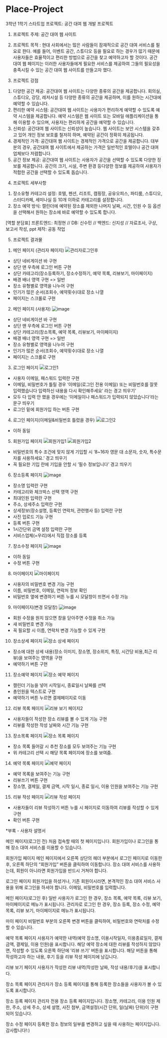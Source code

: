 # Place-Project
3학년 1학기 스타트업 프로젝트: 공간 대여 웹 개발 프로젝트

1. 프로젝트 주제: 공간 대여 웹 사이트

2. 프로젝트 목적
: 현대 사회에서는 많은 사람들이 잠재적으로 공간 대여 서비스를 필요로 한다. 예를
들어, 이벤트 공간, 스튜디오 등을 필요로 하는 경우가 많기 때문에 사용자들은
효율적이고 편리한 방법으로 공간을 찾고 예약하고자 할 것이다. 공간 대여 웹 페이지는
이러한 사용자들에게 필요한 서비스를 제공하여 그들의 필요성을 충족시킬 수 있는
공간 대여 웹 사이트를 만들고자 했다.

3. 프로젝트 강점
  1) 다양한 공간 제공: 공간대여 웹 사이트는 다양한 종류의 공간을 제공합니다.
회의실, 스튜디오, 강당, 레저시설 등 다양한 종류의 공간을 제공하며, 이를 원하는 시간대에 예약할 수 있습니다.
  2) 편리한 예약 시스템: 공간대여 웹 사이트는 사용자가 편리하게 예약할 수 있도록 예약 시스템을 제공합니다.
예약 시스템은 웹 사이트 또는 모바일 애플리케이션을 통해 이용할 수 있으며, 사용자는 편리하게 공간을 예약할 수 있습니다.
  3) 신뢰성: 공간대여 웹 사이트는 신뢰성이 높습니다. 웹 사이트는 보안 시스템을 갖추고 있어 개인 정보 보호를 철저히 하며, 예약된 공간이 정확히 제공됩니다.
  4) 경제적인 가격: 공간대여 웹 사이트는 경제적인 가격으로 공간을 제공합니다.
대부분의 경우, 공간대여 웹 사이트에서 제공하는 가격은 일반적인 호텔이나 공간 대여 업체보다 저렴합니다.
  5) 공간 정보 제공: 공간대여 웹 사이트는 사용자가 공간을 선택할 수 있도록 다양한 정보를 제공합니다.
공간의 크기, 시설, 주변 환경 등다양한 정보를 제공하여 사용자가 적합한 공간을 선택할 수 있도록 돕습니다.

4. 프로젝트 세부사항
  1) 장소유형 카테고리 설정:
호텔, 펜션, 리조트, 캠핑장, 공유오피스, 파티룸, 스튜디오, 스터디카페, 세미나실 등 10개 이하로 카테고리를 설정합니다.
  2) 장소 예약 방식:
캘린더에 예약된 장소를 제외한 나머지 날짜, 시간, 인원 수 등 옵션을 선택해서 원하는 장소에 바로 예약할 수 있도록 합니다.

[역할 분담표]
프론트엔드: 최정현 //
DB: 신수민 // 
백엔드: 신지성 //
자료조사, 구상, 보고서 작성, ppt 제작: 공동 작업

5. 프로젝트 결과물
 
 1) 메인 페이지 (관리자 페이지)
  ![관리자로그인후](https://github.com/StarlightSSM/Place-Project/assets/87637645/4ac570e6-9b10-4d52-8322-ed240e3df77b)

  - 상단 네비게이션 바 구현
  - 상단 맨 우측에 로그인 버튼 구현
  - 상단 카테고리(장소등록하기, 장소수정하기, 예약 목록, 리뷰보기, 마이페이지)
  - 배경 배너 영역 구현 => 일반 
  - 장소 유형별로 영역을 나누어 구현
  - 인기가 많은 순서(조회수, 예약횟수)대로 장소 나열
  - 페이지는 스크롤로 구현

 2) 메인 페이지 (사용자)
  ![image](https://github.com/StarlightSSM/Place-Project/assets/87637645/9cf436b0-6ffb-43c0-ac4f-2e3681eaab12)

  - 상단 네비게이션 바 구현
  - 상단 맨 우측에 로그인 버튼 구현
  - 상단 카테고리(장소목록, 예약 목록, 리뷰보기, 마이페이지)
  - 배경 배너 영역 구현 => 일반 
  - 장소 유형별로 영역을 나누어 구현
  - 인기가 많은 순서(조회수, 예약횟수)대로 장소 나열
  - 페이지는 스크롤로 구현

 3) 로그인 페이지
   ![로그인1](https://github.com/StarlightSSM/Place-Project/assets/87637645/d2bc4a86-3a6a-410c-9875-8fc0c6b53acd)

  - 사용자 이메일, 패스워드 입력란 구현
  - 이메일, 비밀번호가 틀릴 경우 ‘이메일(로그인 전용 이메일) 또는 비밀번호를 잘못 입력했습니다 입력하신 내용을 다시 확인해주세요’
    라는 경고 띄우기’
  - 모두 다 입력 안 했을 경우에는 ‘이메일이나 패스워드가 입력되지 않았습니다’라는 문구 띄우기
  - 로그인 밑에 회원가입 하는 버튼 구현

 4) 로그인 페이지(이메일&비밀번호 틀렸을 경우)
   ![로그인2](https://github.com/StarlightSSM/Place-Project/assets/87637645/aeeefdf8-9612-4353-9e95-a573d86502ca)

  - 이하 동일

 5) 회원가입 페이지
   ![회원가입1](https://github.com/StarlightSSM/Place-Project/assets/87637645/8d9b143c-1e30-4d99-a36b-8be9125cbb1b)
   ![회원가입2](https://github.com/StarlightSSM/Place-Project/assets/87637645/9773599c-7965-427a-b1d2-00314182b328)

  - 비밀번호의 특수 조건에 맞지 않게 기입할 시 ‘8~16자 영문 대 소문자, 숫자, 특수문자를 사용하세요.’ 경고 띄우기
  - 꼭 필요한 기입 란에 기입을 안할 시 ‘필수 정보입니다’ 경고 띄우기

 6) 장소등록 페이지
  ![image](https://github.com/StarlightSSM/Place-Project/assets/87637645/134c07ab-97b2-488e-a282-5d3f5170d099)

  - 장소명 입력란 구현
  - 카테고리와 체크박스 선택 영역 구현
  - 최대인원 입력란 구현
  - 주소, 상세주소 입력란 구현
  - 상세정보(장소설명, 등록인 연락처, 관련행사 등) 입력란 구현
  - 사진 업로드 기능 구현
  - 등록 버튼 구현
  - 1시간단위 금액 설정 입력란 구현
  - 서비스업체(=우리)에서 직접 장소를 등록

 7) 장소수정 페이지
    ![image](https://github.com/StarlightSSM/Place-Project/assets/87637645/abc78edf-9179-4ced-bacc-5d8197b2c720)

  - 이하 동일
  - 수정 버튼 구현

 8) 마이페이지
    ![마이페이지](https://github.com/StarlightSSM/Place-Project/assets/87637645/2b6abea2-36eb-42a1-ae0f-ddebbd1b7532)

  - 사용자의 비밀번호 변경 기능 구현
  - 이름, 비밀번호, 이메일, 연락처 정보 확인
  - 비밀번호 옆에 변경하기 버튼 누를 시 모달창이 뜨면서  수정 가능

 9) 마이페이지(변경 모달창)
    ![image](https://github.com/StarlightSSM/Place-Project/assets/87637645/5a7a9edb-597a-4a4d-807a-109c47ffd561)

  - 회원 수정을 원치 않으면 창을 닫아주면 수정을 취소 가능
  - 새 비밀번호 변경 가능
  - 꼭 필요할 시 이름, 연락처 변경 가능할 수 있게 구현

 10) 장소상세 페이지
    ![장소 상세 페이지](https://github.com/StarlightSSM/Place-Project/assets/87637645/e910ff56-2cbe-4bc5-9c83-4fd7451ccd33)

  - 장소에 대한 상세 내용(장소 이미지, 장소명, 장소위치, 특징, 시간당 비용,최근 리뷰)을 보여주는 영역을 구현
  - 예약하기 버튼 구현

 11) 장소예약 페이지
    ![장소 예약 페이지](https://github.com/StarlightSSM/Place-Project/assets/87637645/5b8839e5-423b-45f0-8d72-93520254a452)

  - 캘린더 기능을 넣어 시작일시, 종료일시 날짜를 선택
  - 총인원을 텍스트로 구현
  - 예약하기 버튼 누르면 결제페이지로 이동

 12) 리뷰 목록 페이지
    ![리뷰 보기 페이지2](https://github.com/StarlightSSM/Place-Project/assets/87637645/f95a8dd4-8aba-4964-a511-5030cd1eaa4b)

  - 사용자들이 작성한 장소 리뷰를 볼 수 있게 기능 구현
  - 리뷰를 작성한 작성 날짜와 시간 기능 구현

 13) 장소목록 페이지
    ![장소 목록 페이지](https://github.com/StarlightSSM/Place-Project/assets/87637645/dc9abba5-94b1-469c-bd4f-eb5e27268d7d)

  - 장소 목록 들어갈 시 추천 장소를 모두 보여주는 기능 구현
  - 위 카테고리 선택 시 해당 목록 페이지에 장소를 보여줌.

 14) 예약 목록 페이지
    ![예약 페이지](https://github.com/StarlightSSM/Place-Project/assets/87637645/005a30ec-680c-4ab8-8812-e35f16a2eb16)

  - 예약 목록을 보여주는 기능 구현
  - 리뷰쓰기 버튼 구현
  - 장소명, 결제일, 결제 금액, 시작 일시, 종료 일시, 이용 인원을 보여주는 기능 구현

 15) 리뷰 작성 페이지
    ![리뷰 작성 페이지](https://github.com/StarlightSSM/Place-Project/assets/87637645/caf42f70-cdbc-47c6-9e28-e4cddd29c758)

  - 사용자들이 리뷰 작성하기 버튼 누를 시 페이지로 이동하여 리뷰를 작성할 수 있게 구현 
  - 확인 버튼 구현



*부록 - 사용자 설명서

메인 페이지(로그인 전)
처음 접속할 때의 첫 페이지입니다.
회원가입이나 로그인을 통해 장소 대여 서비스를 이용할 수 있습니다.

회원가입 페이지
메인 페이지에서 오른쪽 상단의 헤더 부분에서 로그인 페이지로 이동한 후, 오른쪽 하단의 “회원가입” 버튼을 클릭하여 이동합니다.
장소 대여 서비스를 사용하는데, 회원이 아니라면 회원가입을 반드시 거쳐야 합니다.

로그인 페이지
회원가입을 하셨거나, 기존 회원이시라면, 본격적인 장소 대여 서비스 사용을 위해
로그인을 하셔야 합니다.
이메일, 비밀번호를 입력합니다.

메인 페이지(로그인 후)
일반 사용자가 로그인 한 경우, 장소 목록, 예약 목록, 리뷰 보기, 마이페이지로 메뉴가 표시됩니다.
관리자로 로그인 한 경우, 장소 등록, 장소 수정, 예약 목록, 리뷰 보기, 마이페이지로 메뉴가 표시됩니다.

마이 페이지
비밀번호 부분의 오른쪽 변경 버튼을 클릭하여, 비밀번호와 연락처를 수정할 수 있습니다.

예약 목록 페이지
사용자가 예약한 내역(예약 장소명, 이용시작일자, 이용종료일자, 결제금액, 결제일, 이용 인원)을 표시합니다.
해당 예약 장소에 대한 리뷰를 작성하지 않았다면, 작성할 수 있도록 오른쪽 하단에 ‘리뷰 쓰기’ 버튼을 표시합니다.
해당 버튼을 통해 작성하고자 하는 내용, 후기 등을 리뷰 작성 페이지에 남깁니다.

리뷰 보기 페이지
사용자가 작성한 리뷰 내역(작성한 날짜, 작성 내용/후기)을 표시합니다.

장소 목록 페이지
관리자가 장소 등록 페이지를 통해 등록한 장소들을 사용자가 볼 수 있도록 표시합니다.

장소 등록 페이지
관리자 전용 장소 등록 페이지입니다.
장소명, 카테고리, 이용 인원 제한, 주소, 상세 주소, 상세 설명, 사진 첨부, 금액설정(시간 단위, 일(날짜) 단위)이 구현되어 있습니다.

장소 수정 페이지
등록한 장소 정보의 일부를 변경하고 싶을 때 사용하는 페이지입니다.
감사합니다!:)
